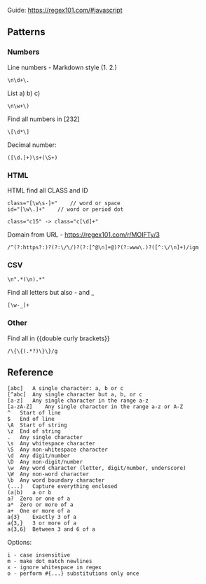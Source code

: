 Guide: https://regex101.com/#javascript

## Patterns

### Numbers

Line numbers - Markdown style (1. 2.)

	\n\d+\.

List a) b) c)

	\n\w+\)

Find all numbers in [232]

	\[\d*\]

Decimal number:

	([\d.]+)\s+(\S+)


### HTML

HTML find all CLASS and ID

	class="[\w\s-]+"	// word or space
	id="[\w\.]+"	// word or period dot

	class="c15" -> class="c[\d]+"

Domain from URL - https://regex101.com/r/MOIFTy/3

	/^(?:https?:)?(?:\/\/)?(?:[^@\n]+@)?(?:www\.)?([^:\/\n]+)/igm

### CSV

	\n".*(\n).*"

Find all letters but also - and _

	[\w-_]+

### Other

Find all in {{double curly brackets}}

	/\{\{(.*?)\}\}/g


## Reference

	[abc]	A single character: a, b or c
	[^abc]	Any single character but a, b, or c
	[a-z]	Any single character in the range a-z
	[a-zA-Z]	Any single character in the range a-z or A-Z
	^	Start of line
	$	End of line
	\A	Start of string
	\z	End of string
	.	Any single character
	\s	Any whitespace character
	\S	Any non-whitespace character
	\d	Any digit/number
	\D	Any non-digit/number
	\w	Any word character (letter, digit/number, underscore)
	\W	Any non-word character
	\b	Any word boundary character
	(...)	Capture everything enclosed
	(a|b)	a or b
	a?	Zero or one of a
	a*	Zero or more of a
	a+	One or more of a
	a{3}	Exactly 3 of a
	a{3,}	3 or more of a
	a{3,6}	Between 3 and 6 of a

Options:

	i - case insensitive
	m - make dot match newlines
	x - ignore whitespace in regex
	o - perform #{...} substitutions only once
